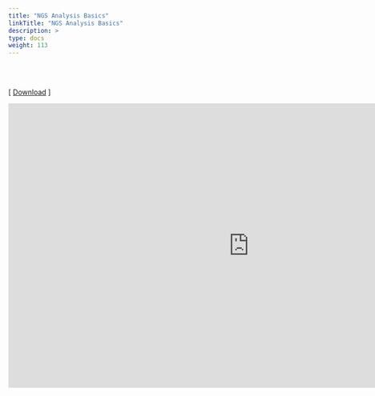 ```yaml
---
title: "NGS Analysis Basics"
linkTitle: "NGS Analysis Basics"
description: >
type: docs
weight: 113
---
```


<br></br>

[ [Download](https://bit.ly/425U38l) ]


<iframe src="https://docs.google.com/presentation/d/e/2PACX-1vRRUx5OfG4uCBFlSD-ro_AC1aQg0nNQ5HCs9cLsBj094GW6APJ8UI4GWhxYbji6h3zZHhiDLckZiD1r/embed?start=false&loop=false&delayms=60000" frameborder="0" width="960" height="569" allowfullscreen="true" mozallowfullscreen="true" webkitallowfullscreen="true"></iframe>


